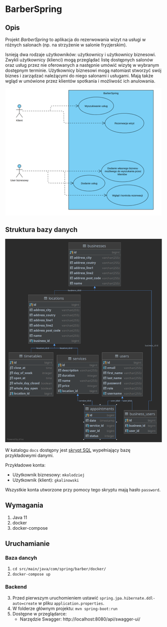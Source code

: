 # BarberSpring #

## Opis ##

Projekt _BarberSpring_ to aplikacja do rezerwowania wizyt na usługi w różnych salonach (np. na strzyżenie w salonie fryzjerskim).

Isnieją dwa rodzaje użytkowników: użytkownicy i użytkownicy biznesowi.
Zwykli użytkownicy (klienci) mogą przeglądać listę dostępnych salonów oraz usług przez nie oferowanych 
a następnie umówić wizytę w wybranym dostępnym terminie.
Użytkownicy biznesowi mogą natomiast stworzyć swój biznes i zarządzać należącymi do niego salonami i usługami. 
Mają także wgląd w umówione przez klientów spotkania i możliwość ich anulowania.


![Diagram](./docs/uml.png)

## Struktura bazy danych ##

![Struktura bazy danych](./docs/database.png)

W katalogu `docs` dostępny jest [skrypt SQL](./docs/barber_example_data.sql) wypełniający bazę przykładowymi danymi.

Przykładowe konta:
* Użytkownik biznesowy: `mkolodziej`
* Użytkownik (klient): `gkalinowski`

Wszystkie konta utworzone przy pomocy tego skryptu mają hasło `password`.

## Wymagania ##

1. Java 11
2. docker
3. docker-compose

## Uruchamianie ##

### Baza dancyh ###
1. `cd src/main/java/com/spring/barber/docker/`
2. `docker-compose up`
   
### Backend ###
3. Przed pierwszym uruchomieniem ustawić `spring.jpa.hibernate.ddl-auto=create` w pliku `application.properties`.
4. W folderze głównym projektu: `mvn spring-boot:run`
5. Dostępne w przeglądarce:
    * Narzędzie Swagger: http://localhost:8080/api/swagger-ui/
